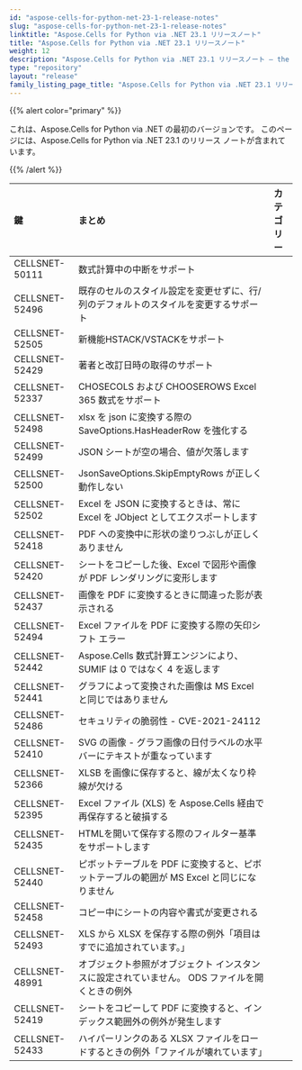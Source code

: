```yaml
---
id: "aspose-cells-for-python-net-23-1-release-notes"
slug: "aspose-cells-for-python-net-23-1-release-notes"
linktitle: "Aspose.Cells for Python via .NET 23.1 リリースノート"
title: "Aspose.Cells for Python via .NET 23.1 リリースノート"
weight: 12
description: "Aspose.Cells for Python via .NET 23.1 リリースノート – the latest updates and fixes."
type: "repository"
layout: "release"
family_listing_page_title: "Aspose.Cells for Python via .NET 23.1 リリースノート"
---
```

{{% alert color="primary" %}} 

これは、Aspose.Cells for Python via .NET の最初のバージョンです。
このページには、Aspose.Cells for Python via .NET 23.1 のリリース ノートが含まれています。

{{% /alert %}} 

|**鍵**|**まとめ**|**カテゴリー**|
| :- | :- | :- |
|CELLSNET-50111|数式計算中の中断をサポート|
|CELLSNET-52496|既存のセルのスタイル設定を変更せずに、行/列のデフォルトのスタイルを変更するサポート|
|CELLSNET-52505|新機能HSTACK/VSTACKをサポート|
|CELLSNET-52429|著者と改訂日時の取得のサポート|
|CELLSNET-52337|CHOSECOLS および CHOOSEROWS Excel 365 数式をサポート|
|CELLSNET-52498|xlsx を json に変換する際の SaveOptions.HasHeaderRow を強化する|
|CELLSNET-52499|JSON シートが空の場合、値が欠落します|
|CELLSNET-52500|JsonSaveOptions.SkipEmptyRows が正しく動作しない|
|CELLSNET-52502|Excel を JSON に変換するときは、常に Excel を JObject としてエクスポートします|
|CELLSNET-52418|PDF への変換中に形状の塗りつぶしが正しくありません|
|CELLSNET-52420|シートをコピーした後、Excel で図形や画像が PDF レンダリングに変形します|
|CELLSNET-52437|画像を PDF に変換するときに間違った影が表示される|
|CELLSNET-52494|Excel ファイルを PDF に変換する際の矢印シフト エラー|
|CELLSNET-52442|Aspose.Cells 数式計算エンジンにより、SUMIF は 0 ではなく 4 を返します|
|CELLSNET-52441|グラフによって変換された画像は MS Excel と同じではありません|
|CELLSNET-52486|セキュリティの脆弱性 - CVE-2021-24112|
|CELLSNET-52410|SVG の画像 - グラフ画像の日付ラベルの水平バーにテキストが重なっています|
|CELLSNET-52366|XLSB を画像に保存すると、線が太くなり枠線が欠ける|
|CELLSNET-52395|Excel ファイル (XLS) を Aspose.Cells 経由で再保存すると破損する|
|CELLSNET-52435|HTMLを開いて保存する際のフィルター基準をサポートします|
|CELLSNET-52440|ピボットテーブルを PDF に変換すると、ピボットテーブルの範囲が MS Excel と同じになりません|
|CELLSNET-52458|コピー中にシートの内容や書式が変更される|
|CELLSNET-52493|XLS から XLSX を保存する際の例外「項目はすでに追加されています。」|
|CELLSNET-48991|オブジェクト参照がオブジェクト インスタンスに設定されていません。 ODS ファイルを開くときの例外|
|CELLSNET-52419|シートをコピーして PDF に変換すると、インデックス範囲外の例外が発生します|
|CELLSNET-52433|ハイパーリンクのある XLSX ファイルをロードするときの例外「ファイルが壊れています」|
